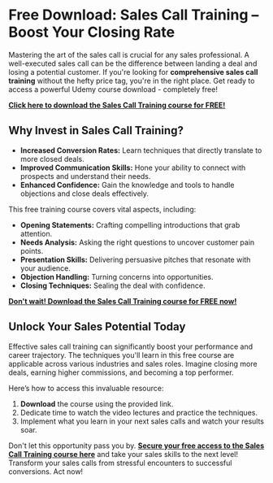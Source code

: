 # Free Download: Sales Call Training – Boost Your Closing Rate

Mastering the art of the sales call is crucial for any sales professional. A well-executed sales call can be the difference between landing a deal and losing a potential customer. If you're looking for **comprehensive sales call training** without the hefty price tag, you're in the right place. Get ready to access a powerful Udemy course download - completely free!

[**Click here to download the Sales Call Training course for FREE!**](https://udemywork.com/sales-call-training)

## Why Invest in Sales Call Training?

*   **Increased Conversion Rates:** Learn techniques that directly translate to more closed deals.
*   **Improved Communication Skills:** Hone your ability to connect with prospects and understand their needs.
*   **Enhanced Confidence:** Gain the knowledge and tools to handle objections and close deals effectively.

This free training course covers vital aspects, including:

*   **Opening Statements:** Crafting compelling introductions that grab attention.
*   **Needs Analysis:** Asking the right questions to uncover customer pain points.
*   **Presentation Skills:** Delivering persuasive pitches that resonate with your audience.
*   **Objection Handling:** Turning concerns into opportunities.
*   **Closing Techniques:** Sealing the deal with confidence.

[**Don't wait! Download the Sales Call Training course for FREE now!**](https://udemywork.com/sales-call-training)

## Unlock Your Sales Potential Today

Effective sales call training can significantly boost your performance and career trajectory. The techniques you'll learn in this free course are applicable across various industries and sales roles. Imagine closing more deals, earning higher commissions, and becoming a top performer.

Here’s how to access this invaluable resource:

1.  **Download** the course using the provided link.
2.  Dedicate time to watch the video lectures and practice the techniques.
3.  Implement what you learn in your next sales calls and watch your results soar.

Don't let this opportunity pass you by. **[Secure your free access to the Sales Call Training course here](https://udemywork.com/sales-call-training)** and take your sales skills to the next level! Transform your sales calls from stressful encounters to successful conversions. Act now!
